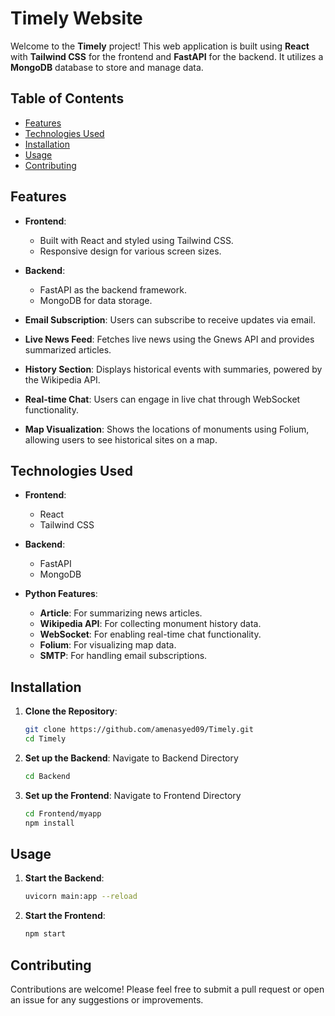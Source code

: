 # Timely Website

Welcome to the **Timely** project! This web application is built using **React** with **Tailwind CSS** for the frontend and **FastAPI** for the backend. It utilizes a **MongoDB** database to store and manage data.

## Table of Contents

- [Features](#features)
- [Technologies Used](#technologies-used)
- [Installation](#installation)
- [Usage](#usage)
- [Contributing](#contributing)


## Features

- **Frontend**: 
  - Built with React and styled using Tailwind CSS.
  - Responsive design for various screen sizes.
  
- **Backend**:
  - FastAPI as the backend framework.
  - MongoDB for data storage.

- **Email Subscription**: Users can subscribe to receive updates via email.

- **Live News Feed**: Fetches live news using the Gnews API and provides summarized articles.

- **History Section**: Displays historical events with summaries, powered by the Wikipedia API.

- **Real-time Chat**: Users can engage in live chat through WebSocket functionality.

- **Map Visualization**: Shows the locations of monuments using Folium, allowing users to see historical sites on a map.

## Technologies Used

- **Frontend**: 
  - React
  - Tailwind CSS

- **Backend**: 
  - FastAPI
  - MongoDB

- **Python Features**:
  - **Article**: For summarizing news articles.
  - **Wikipedia API**: For collecting monument history data.
  - **WebSocket**: For enabling real-time chat functionality.
  - **Folium**: For visualizing map data.
  - **SMTP**: For handling email subscriptions.


## Installation

1. **Clone the Repository**:
   ```bash
   git clone https://github.com/amenasyed09/Timely.git
   cd Timely
2. **Set up the Backend**: Navigate to Backend Directory 
    ```bash
    cd Backend
3. **Set up the Frontend**: Navigate to Frontend Directory
    ```bash
    cd Frontend/myapp
    npm install 
 ## Usage 
 1. **Start the Backend**:
    ```bash
    uvicorn main:app --reload
 2. **Start the Frontend**:
    ```bash
    npm start
 ## Contributing 
 Contributions are welcome! Please feel free to submit a pull request or open an issue for any suggestions or improvements.
 
  
 
